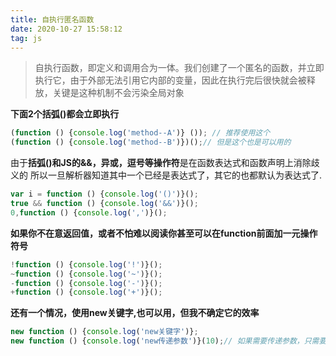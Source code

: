 ```yaml
---
title: 自执行匿名函数
date: 2020-10-27 15:58:12
tag: js
---
```


>自执行函数，即定义和调用合为一体。我们创建了一个匿名的函数，并立即执行它，由于外部无法引用它内部的变量，因此在执行完后很快就会被释放，关键是这种机制不会污染全局对象

**下面2个括弧()都会立即执行**
```js
(function () {console.log('method--A')} ()); // 推荐使用这个 
(function () {console.log('method--B')})();// 但是这个也是可以用的
```

由于**括弧()和JS的&&，异或，逗号等操作符**是在函数表达式和函数声明上消除歧义的  所以一旦解析器知道其中一个已经是表达式了，其它的也都默认为表达式了.
```js
var i = function () {console.log('()')}();
true && function () {console.log('&&')}();
0,function () {console.log(',')}();
```

**如果你不在意返回值，或者不怕难以阅读你甚至可以在function前面加一元操作符号**
```js
!function () {console.log('!')}();
~function () {console.log('~')}();
-function () {console.log('-')}();
+function () {console.log('+')}();
```

**还有一个情况，使用new关键字,也可以用，但我不确定它的效率**
```js
new function () {console.log('new关键字')};
new function () {console.log('new传递参数')}(10);// 如果需要传递参数，只需要加上括弧()
```
